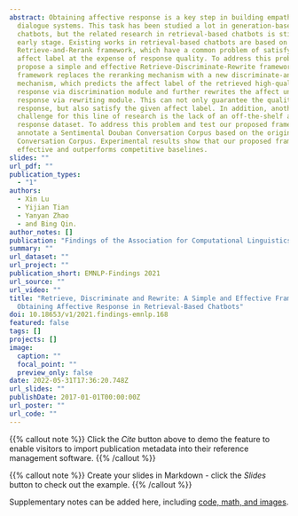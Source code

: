 ```yaml
---
abstract: Obtaining affective response is a key step in building empathetic
  dialogue systems. This task has been studied a lot in generation-based
  chatbots, but the related research in retrieval-based chatbots is still in the
  early stage. Existing works in retrieval-based chatbots are based on
  Retrieve-and-Rerank framework, which have a common problem of satisfying
  affect label at the expense of response quality. To address this problem, we
  propose a simple and effective Retrieve-Discriminate-Rewrite framework. The
  framework replaces the reranking mechanism with a new discriminate-and-rewrite
  mechanism, which predicts the affect label of the retrieved high-quality
  response via discrimination module and further rewrites the affect unsatisfied
  response via rewriting module. This can not only guarantee the quality of the
  response, but also satisfy the given affect label. In addition, another
  challenge for this line of research is the lack of an off-the-shelf affective
  response dataset. To address this problem and test our proposed framework, we
  annotate a Sentimental Douban Conversation Corpus based on the original Douban
  Conversation Corpus. Experimental results show that our proposed framework is
  effective and outperforms competitive baselines.
slides: ""
url_pdf: ""
publication_types:
  - "1"
authors:
  - Xin Lu
  - Yijian Tian
  - Yanyan Zhao
  - and Bing Qin.
author_notes: []
publication: "Findings of the Association for Computational Linguistics: EMNLP 2021"
summary: ""
url_dataset: ""
url_project: ""
publication_short: EMNLP-Findings 2021
url_source: ""
url_video: ""
title: "Retrieve, Discriminate and Rewrite: A Simple and Effective Framework for
  Obtaining Affective Response in Retrieval-Based Chatbots"
doi: 10.18653/v1/2021.findings-emnlp.168
featured: false
tags: []
projects: []
image:
  caption: ""
  focal_point: ""
  preview_only: false
date: 2022-05-31T17:36:20.748Z
url_slides: ""
publishDate: 2017-01-01T00:00:00Z
url_poster: ""
url_code: ""
---
```


{{% callout note %}}
Click the _Cite_ button above to demo the feature to enable visitors to import publication metadata into their reference management software.
{{% /callout %}}

{{% callout note %}}
Create your slides in Markdown - click the _Slides_ button to check out the example.
{{% /callout %}}

Supplementary notes can be added here, including [code, math, and images](https://wowchemy.com/docs/writing-markdown-latex/).

